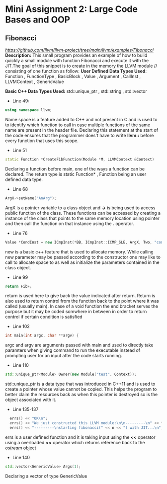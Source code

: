 # Mini Assignment 2: Large Code Bases and OOP
## Fibonacci 
*https://github.com/llvm/llvm-project/tree/main/llvm/examples/Fibonacci*
**Description:** This small program provides an example of how to build quickly a small module with function Fibonacci and execute it with the JIT.The goal of this snippet is to create in the memory the LLVM module
// consisting of one function as follow:
**User Defined Data Types Used:**
Function , FunctionType , BasicBlock , Value , Argument , CallInst , LLVMContext , GenericValue

**Basic C++ Data Types Used:**
std::unique_ptr , std::string ,   std::vector
* Line 49:
```c++
using namespace llvm;
```
Name space is a feature added to C++ and not present in C and is used to to identify which function to call in case multiple functions of the same name are present in the header file. Declaring this statement at the start of the code ensures that the programmer does't have to write **llvm::** before every function that uses this scope.

* Line 51
```c++
static Function *CreateFibFunction(Module *M, LLVMContext &Context)
```
Declaring a function before main, one of the ways a function can be declared. The return type is static Function* , Function being an user defined data type. 

* Line 68
```c++
ArgX->setName("AnArg");  
```
ArgX is a pointer variable to a class object and **->** is being used to access public function of the class. These functions can be accessed by creating a instance of the class that points to the same memory location using pointer and then call the function on that instance using the **.** operator.

* Line 76
```c++
Value *CondInst = new ICmpInst(*BB, ICmpInst::ICMP_SLE, ArgX, Two, "cond");
```
new is a basic c++ feature that is used to allocate memory. While calling new parameter may be passed according to the constructor one may like to call to allocate space to as well as initialize the parameters contained in the class object.

* Line 99
```c++
return FibF;
```
return is used here to give back the value indicated after return. Return is also used to return control from the function back to the point where it was called (usually main). In case of a void function the end bracket serves the purpose but it may be coded somwhere in between in order to return control if certain condition is satisfied

* Line 102
```c++
int main(int argc, char **argv) {
```
argc and argv are arguments passed with main and used to directly take paramters when giving command to run the executable instead of prompting user for an input after the code starts running. 

* Line 110
```c++
std::unique_ptr<Module> Owner(new Module("test", Context));
```
std::unique_ptr is a data type that was introduced in C++11 and is used to create a pointer whose value cannot be copied. This helps the program to better claim the resources back as when this pointer is destroyed so is the object associated with it.

* Line 135-137
```c++
  errs() << "OK\n";
  errs() << "We just constructed this LLVM module:\n\n---------\n" << *M;
  errs() << "---------\nstarting fibonacci(" << n << ") with JIT...\n";
 ```
 errs is a user defined function and it is taking input using the **<<** operator using a overloaded **<<** operator which returns reference back to the *ostream* object
* Line 140
```c++
std::vector<GenericValue> Args(1);
```
Declaring a vector of type GenericValue
